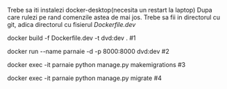 Trebe sa iti instalezi docker-desktop(necesita un restart la laptop)
Dupa care rulezi pe rand comenzile astea de mai jos.
Trebe sa fii in directorul cu git, adica directorul cu fisierul *Dockerfile.dev*



docker build -f Dockerfile.dev -t dvd:dev . #1

docker run --name parnaie -d -p 8000:8000 dvd:dev #2

docker exec -it parnaie python manage.py makemigrations #3

docker exec -it parnaie python manage.py migrate #4